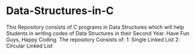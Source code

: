 # Data-Structures-in-C

This Repository consists of C programs in Data Structures which will help Students in writing codes of Data Structures in their Second Year.
Have Fun Guys, Happy Coding.
The repository Consists of:
1: Single Linked List
2: Circular Linked List
